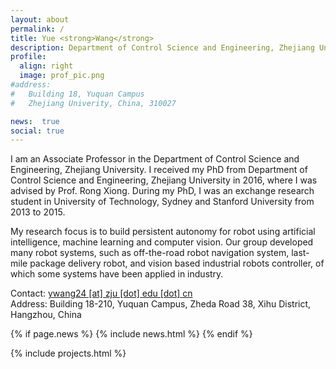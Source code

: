 ```yaml
---
layout: about
permalink: /
title: Yue <strong>Wang</strong> 
description: Department of Control Science and Engineering, Zhejiang University, China
profile:
  align: right
  image: prof_pic.png
#address: 
#   Building 18, Yuquan Campus
#   Zhejiang Univerity, China, 310027

news:  true
social: true
---
```

I am an Associate Professor in the Department of Control Science and Engineering, Zhejiang University. I received my PhD from Department of Control Science and Engineering, Zhejiang University in 2016, where I was advised by Prof. Rong Xiong. During my PhD, I was an exchange research student in University of Technology, Sydney and Stanford University from 2013 to 2015. 

My research focus is to build persistent autonomy for robot using artificial intelligence, machine learning and computer vision. Our group developed many robot systems, such as off-the-road robot navigation system, last-mile package delivery robot, and vision based industrial robots controller, of which some systems have been applied in industry. 

Contact: [ywang24 [at] zju [dot] edu [dot] cn](mailto:ywang24@zju.edu.cn)
<br/>
Address: Building 18-210, Yuquan Campus, Zheda Road 38, Xihu District, Hangzhou, China 

{% if page.news %}
   {% include news.html %}
{% endif %}

{% include projects.html %}
